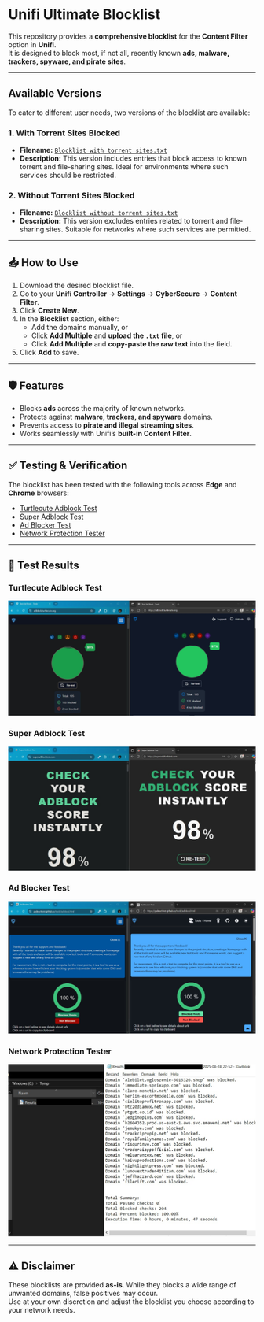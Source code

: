 # Unifi Ultimate Blocklist

This repository provides a **comprehensive blocklist** for the **Content Filter** option in **Unifi**.  
It is designed to block most, if not all, recently known **ads, malware, trackers, spyware, and pirate sites**.

---

## Available Versions

To cater to different user needs, two versions of the blocklist are available:

### 1. With Torrent Sites Blocked

- **Filename:** [`Blocklist with torrent sites.txt`](./Blocklist%20with%20torrent%20sites.txt)  
- **Description:** This version includes entries that block access to known torrent and file-sharing sites. Ideal for environments where such services should be restricted.

### 2. Without Torrent Sites Blocked

- **Filename:** [`Blocklist without torrent sites.txt`](./Blocklist%20without%20torrent%20sites.txt)  
- **Description:** This version excludes entries related to torrent and file-sharing sites. Suitable for networks where such services are permitted.

---

## 📥 How to Use

1. Download the desired blocklist file.  
2. Go to your **Unifi Controller** → **Settings** → **CyberSecure** → **Content Filter**.  
3. Click **Create New**.  
4. In the **Blocklist** section, either:
   - Add the domains manually, or  
   - Click **Add Multiple** and **upload the `.txt` file**, or  
   - Click **Add Multiple** and **copy-paste the raw text** into the field.  
5. Click **Add** to save.

---

## 🛡️ Features

- Blocks **ads** across the majority of known networks.  
- Protects against **malware, trackers, and spyware** domains.  
- Prevents access to **pirate and illegal streaming sites**.  
- Works seamlessly with Unifi’s **built-in Content Filter**.

---

## ✅ Testing & Verification

The blocklist has been tested with the following tools across **Edge** and **Chrome** browsers:

- [Turtlecute Adblock Test](https://adblock.turtlecute.org/)  
- [Super Adblock Test](https://superadblocktest.com/)  
- [Ad Blocker Test](https://paileactivist.github.io/toolz/adblock.html)  
- [Network Protection Tester](https://itproexpert.com/network-protection-tester/)

---

## 📸 Test Results

### Turtlecute Adblock Test
![Turtlecute Test](Screenshots/TurtecuteAdblockTest.jpg)

### Super Adblock Test
![Super Adblock Test](Screenshots/SuperAdblockTest.jpeg)

### Ad Blocker Test
![Ad Blocker Test](Screenshots/AdBlockerTest.jpeg)

### Network Protection Tester
![Network Protection Test](Screenshots/NetworkProtectionTester.jpeg)

---

## ⚠️ Disclaimer

These blocklists are provided **as-is**. While they blocks a wide range of unwanted domains, false positives may occur.  
Use at your own discretion and adjust the blocklist you choose according to your network needs.
